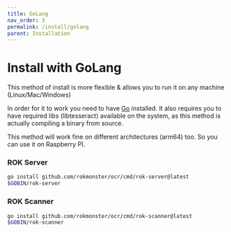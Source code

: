 ```yaml
---
title: GoLang
nav_order: 3
permalink: /install/golang
parent: Installation
---
```


# Install with GoLang

This method of install is more flexible & allows you to run it on any machine (Linux/Mac/Windows)

In order for it to work you need to have [Go](https://go.dev/dl/) installed. It also requires you to have required libs (libtesseract) available on the system, as this method is actually compiling a binary from source.

This method will work fine on different architectures (arm64) too. So you can use it on Raspberry PI.

### ROK Server

```bash
go install github.com/rokmonster/ocr/cmd/rok-server@latest
$GOBIN/rok-server
```

### ROK Scanner

```bash
go install github.com/rokmonster/ocr/cmd/rok-scanner@latest
$GOBIN/rok-scanner
```